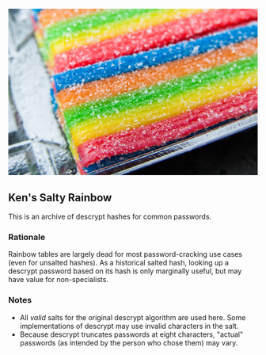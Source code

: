 
![Rainbow candy coated with sugar](/img/kens-salty-rainbow.jpg)

## Ken's Salty Rainbow ##

This is an archive of descrypt hashes for common passwords.

### Rationale ###
Rainbow tables are largely dead for most password-cracking use cases (even for unsalted hashes). As a historical salted hash, looking up a descrypt password based on its hash is only marginally useful, but may have value for non-specialists.

### Notes ###
* All *valid* salts for the original descrypt algorithm are used here. Some implementations of descrypt may use invalid characters in the salt.
* Because descrypt truncates passwords at eight characters, "actual" passwords (as intended by the person who chose them) may vary.

